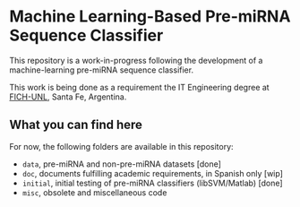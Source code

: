 
Machine Learning-Based Pre-miRNA Sequence Classifier
====================================================

This repository is a work-in-progress following the development of a
machine-learning pre-miRNA sequence classifier.

This work is being done as a requirement the IT Engineering degree
at [FICH-UNL](http://fich.unl.edu.ar/), Santa Fe, Argentina.

What you can find here
----------------------

For now, the following folders are available in this repository:

* `data`, pre-miRNA and non-pre-miRNA datasets [done]
* `doc`, documents fulfilling academic requirements, in Spanish only [wip]
* `initial`, initial testing of pre-miRNA classifiers (libSVM/Matlab) [done]
* `misc`, obsolete and miscellaneous code
